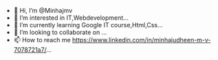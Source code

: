 - 👋 Hi, I’m @Minhajmv
- 👀 I’m interested in IT,Webdevelopment...
- 🌱 I’m currently learning Google IT course,Html,Css...
- 💞️ I’m looking to collaborate on ...
- 📫 How to reach me https://www.linkedin.com/in/minhajudheen-m-v-7078721a7/...

<!---
Minhajmv/Minhajmv is a ✨ special ✨ repository because its `README.md` (this file) appears on your GitHub profile.
You can click the Preview link to take a look at your changes.
--->
